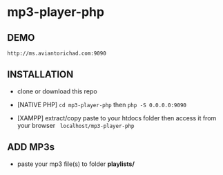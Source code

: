 # mp3-player-php

## DEMO
```http://ms.aviantorichad.com:9090```

## INSTALLATION
+ clone or download this repo
+ [NATIVE PHP]
```cd mp3-player-php```
then
```php -S 0.0.0.0:9090 ```

+ [XAMPP] extract/copy paste to your htdocs folder then access it from your browser ``` localhost/mp3-player-php```


## ADD MP3s
+ paste your mp3 file(s) to folder **playlists/**
